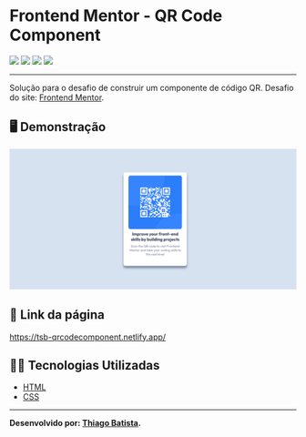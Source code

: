 # Frontend Mentor - QR Code Component
![](https://img.shields.io/badge/HTML5-E34F26?style=for-the-badge&logo=html5&logoColor=white) ![](https://img.shields.io/badge/CSS3-1572B6?style=for-the-badge&logo=css3&logoColor=white) ![](https://img.shields.io/badge/Visual_Studio_Code-0078D4?style=for-the-badge&logo=visual%20studio%20code&logoColor=white) ![](https://img.shields.io/badge/Markdown-000000?style=for-the-badge&logo=markdown&logoColor=white)
***
Solução para o desafio de construir um componente de código QR. Desafio do site: [Frontend Mentor](https://www.frontendmentor.io/challenges/qr-code-component-iux_sIO_H).

##  🖥️ Demonstração
![](/Resultados/QRCodeComponent.png)

## 🔗 Link da página
https://tsb-qrcodecomponent.netlify.app/

## 👨‍💻 Tecnologias Utilizadas
* [HTML](https://developer.mozilla.org/pt-BR/docs/Web/HTML)
* [CSS](https://developer.mozilla.org/pt-BR/docs/Web/CSS)

***
**Desenvolvido por: [Thiago Batista](https://github.com/ThiagoSantosBatista/).**